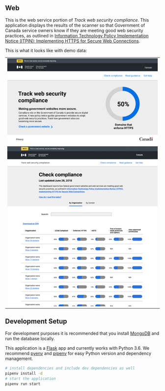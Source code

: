 ## Web

This is the web service portion of _Track web security compliance_. This application displays the results of the scanner so that Government of Canada service owners know if they are meeting good web security practices, as outlined in [Information Technology Policy Implementation Notice (ITPIN): Implementing HTTPS for Secure Web Connections](https://www.canada.ca/en/treasury-board-secretariat/services/information-technology/policy-implementation-notices.html).

This is what it looks like with demo data:

|         | 
|---------|
|![English landing page: header with title, some text, and a chart showing number of domains that enforce HTTPS](docs/img/en-landing.png)  |  
|![English dashboard page: text, a search bar, and a table with columns: Organization, ITPIN Compliant, Enforces HTTPS, HSTS, Free of known weak protocols and ciphers, Uses approved certificates](docs/img/en-dashboard.png) | 

## Development Setup

For development purposes it is recommended that you install [MongoDB](https://www.mongodb.com/) and run the database locally.

This application is a [Flask](http://flask.pocoo.org/) app and currently works with Python 3.6. We recommend [pyenv](https://github.com/yyuu/pyenv) and [pipenv](https://pipenv.kennethreitz.org/en/latest/) for easy Python version and dependency management.

```bash
# install dependencies and include dev dependencies as well
pipenv install -d
# start the application
pipenv run start
```

